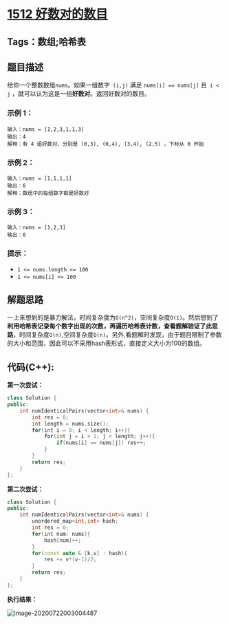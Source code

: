 # [1512 好数对的数目](https://leetcode-cn.com/problems/number-of-good-pairs)

## Tags：数组;哈希表

## 题目描述

给你一个整数数组`nums`。如果一组数字` (i,j)` 满足 `nums[i] == nums[j]` 且` i < j` ，就可以认为这是一组**好数对**。返回好数对的数目。

 ### 示例 1：

```
输入：nums = [1,2,3,1,1,3]
输出：4
解释：有 4 组好数对，分别是 (0,3), (0,4), (3,4), (2,5) ，下标从 0 开始
```

### 示例 2：

```
输入：nums = [1,1,1,1]
输出：6
解释：数组中的每组数字都是好数对
```

### 示例 3：

```
输入：nums = [1,2,3]
输出：0
```

### 提示：

* `1 <= nums.length <= 100`
* `1 <= nums[i] <= 100`

## 解题思路

一上来想到的是暴力解法，时间复杂度为`O(n^2)`，空间复杂度`O(1)`。然后想到了**利用哈希表记录每个数字出现的次数，再遍历哈希表计数，查看题解验证了此思路**，时间复杂度`O(n)`,空间复杂度`O(n)`。另外,看题解时发现，由于题目限制了参数的大小和范围，因此可以不采用hash表形式，直接定义大小为100的数组。

## 代码(C++):

**第一次尝试：**

```C++
class Solution {
public:
    int numIdenticalPairs(vector<int>& nums) {
        int res = 0;
        int length = nums.size();
        for(int i = 0; i < length; i++){
            for(int j = i + 1; j < length; j++){
                if(nums[i] == nums[j]) res++;
            }
        }
        return res;
    }
};
```

**第二次尝试：**

```C++
class Solution {
public:
    int numIdenticalPairs(vector<int>& nums) {
        unordered_map<int,int> hash;
        int res = 0;
        for(int num: nums){
            hash[num]++;
        }
        for(const auto & [k,v] : hash){
            res += v*(v-1)/2;
        }
        return res;
    }
};
```

**执行结果：**

![image-20200722003004487](C:\Users\14534\AppData\Roaming\Typora\typora-user-images\image-20200722003004487.png)







